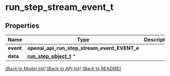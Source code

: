 # run_step_stream_event_t

## Properties
Name | Type | Description | Notes
------------ | ------------- | ------------- | -------------
**event** | **openai_api_run_step_stream_event_EVENT_e** |  | 
**data** | [**run_step_object_t**](run_step_object.md) \* |  | 

[[Back to Model list]](../README.md#documentation-for-models) [[Back to API list]](../README.md#documentation-for-api-endpoints) [[Back to README]](../README.md)


